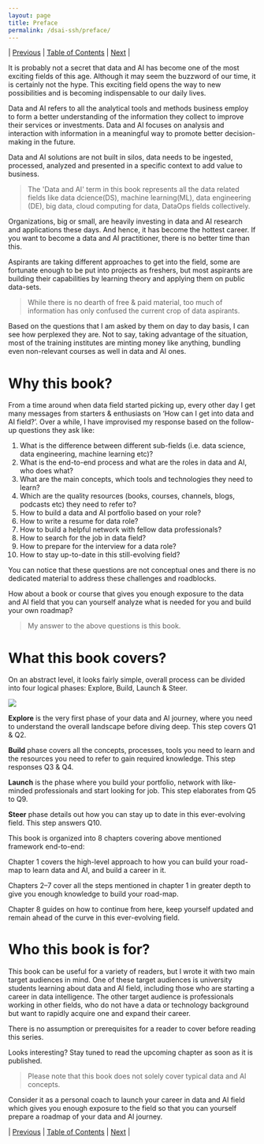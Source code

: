 ```yaml
---
layout: page
title: Preface
permalink: /dsai-ssh/preface/
---
```


| [Previous](https://ankit-rathi.github.io/dsai-ssh/about-the-author/)  | [Table of Contents](https://ankit-rathi.github.io/dsai-ssh/) | [Next](https://ankit-rathi.github.io/dsai-ssh/understanding-the-big-picture/)  |


It is probably not a secret that data and AI has become one of the most exciting fields of this age. Although it may seem the buzzword of our time, it is certainly not the hype. This exciting field opens the way to new possibilities and is becoming indispensable to our daily lives. 

Data and AI refers to all the analytical tools and methods business employ to form a better understanding of the information they collect to improve their services or investments. Data and AI focuses on analysis and interaction with information in a meaningful way to promote better decision-making in the future.

Data and AI solutions are not built in silos, data needs to be ingested, processed, analyzed and presented in a specific context to add value to business.

> The 'Data and AI' term in this book represents all the data related fields like data dcience(DS), machine learning(ML), data engineering (DE), big data, cloud computing for data, DataOps fields collectively. 

Organizations, big or small, are heavily investing in data and AI research and applications these days. And hence, it has become the hottest career. If you want to become a data and AI practitioner, there is no better time than this. 

Aspirants are taking different approaches to get into the field, some are fortunate enough to be put into projects as freshers, but most aspirants are building their capabilities by learning theory and applying them on public data-sets.

> While there is no dearth of free & paid material, too much of information has only confused the current crop of data aspirants.

Based on the questions that I am asked by them on day to day basis, I can see how perplexed they are. Not to say, taking advantage of the situation, most of the training institutes are minting money like anything, bundling even non-relevant courses as well in data and AI ones.

# Why this book?

From a time around when data field started picking up, every other day I get many messages from starters & enthusiasts on ‘How can I get into data and AI field?’. Over a while, I have improvised my response based on the follow-up questions they ask like: 

1. What is the difference between different sub-fields (i.e. data science, data engineering, machine learning etc)? 
2. What is the end-to-end process and what are the roles in data and AI, who does what? 
3. What are the main concepts, which tools and technologies they need to learn? 
4. Which are the quality resources (books, courses, channels, blogs, podcasts etc) they need to refer to?
5. How to build a data and AI portfolio based on your role? 
6. How to write a resume for data role? 
7. How to build a helpful network with fellow data professionals?
8. How to search for the job in data field? 
9. How to prepare for the interview for a data role? 
10. How to stay up-to-date in this still-evolving field? 

You can notice that these questions are not conceptual ones and there is no dedicated material to address these challenges and roadblocks.

How about a book or course that gives you enough exposure to the data and AI field that you can yourself analyze what is needed for you and build your own roadmap? 

> My answer to the above questions is this book.

# What this book covers?

On an abstract level, it looks fairly simple, overall process can be divided into four logical phases: Explore, Build, Launch & Steer.

![](https://cdn-images-1.medium.com/max/800/1*-u7WltA4QNQ1kWOI5BnVLg.png)

**Explore** is the very first phase of your data and AI journey, where you need to understand the overall landscape before diving deep. This step covers Q1 & Q2.

**Build** phase covers all the concepts, processes, tools you need to learn and the resources you need to refer to gain required knowledge. This step responses Q3 & Q4.

**Launch** is the phase where you build your portfolio, network with like-minded professionals and start looking for job. This step elaborates from Q5 to Q9.

**Steer** phase details out how you can stay up to date in this ever-evolving field. This step answers Q10.


This book is organized into 8 chapters covering above mentioned framework end-to-end: 

Chapter 1 covers the high-level approach to how you can build your road-map to learn data and AI, and build a career in it.

Chapters 2–7 cover all the steps mentioned in chapter 1 in greater depth to give you enough knowledge to build your road-map.

Chapter 8 guides on how to continue from here, keep yourself updated and remain ahead of the curve in this ever-evolving field.

# Who this book is for?

This book can be useful for a variety of readers, but I wrote it with two main target audiences in mind. One of these target audiences is university students learning about data and AI field, including those who are starting a career in data intelligence. The other target audience is professionals working in other fields, who do not have a data or technology background but want to rapidly acquire one and expand their career.

There is no assumption or prerequisites for a reader to cover before reading this series. 

Looks interesting? Stay tuned to read the upcoming chapter as soon as it is published.

> Please note that this book does not solely cover typical data and AI concepts.

Consider it as a personal coach to launch your career in data and AI field which gives you enough exposure to the field so that you can yourself prepare a roadmap of your data and AI journey.


| [Previous](https://ankit-rathi.github.io/dsai-ssh/about-the-author/)  | [Table of Contents](https://ankit-rathi.github.io/dsai-ssh/) | [Next](https://ankit-rathi.github.io/dsai-ssh/understanding-the-big-picture/)  |
